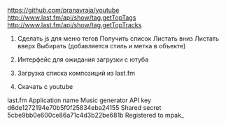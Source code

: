 https://github.com/pranavraja/youtube
http://www.last.fm/api/show/tag.getTopTags
http://www.last.fm/api/show/tag.getTopTracks

1. Сделать js для меню тегов
    Получить список
    Листать вниз
    Листать вверх
    Выбирать (добавляется стиль и метка в объекте)
    
2. Интерфейс для ожидания загрузки с ютуба
3. Загрузка списка композиций из last.fm
4. Скачать с youtube

last.fm
Application name	Music generator
API key	            d6de1272194e70b5f0f25834eba24155
Shared secret	    5cbe9bb0e600ce86a71c4d3b22be681b
Registered to	    mpak_
